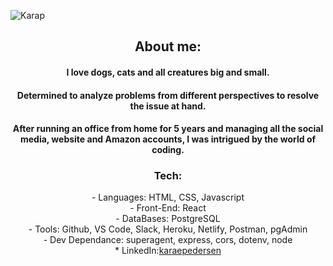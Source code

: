 ![Karap](https://user-images.githubusercontent.com/79377591/126583338-1cade786-80bb-4274-b9a1-07f0d2968f1b.jpeg)
<div align= "center" height="100%" width="100%">
<h2> About me: </h2>
        <h4>I love dogs, cats and all creatures big and small.</h4>
        <h4> Determined to analyze problems from different perspectives to resolve the issue at hand.</h4>
        <h4> After running an office from home for 5 years and managing all the social media, website and Amazon accounts, I was intrigued by the world of coding.</h4>
        <h4></h4>
        <h4></h4>
        <h4></h4>
</div>
<div align="center">
<h3> Tech: </h3>
  - Languages: HTML, CSS, Javascript </br>
  - Front-End: React </br>
  - DataBases: PostgreSQL </br>
  - Tools: Github, VS Code, Slack, Heroku, Netlify, Postman, pgAdmin </br> 
  - Dev Dependance: superagent, express, cors, dotenv, node </br>      
<div>
    * LinkedIn:<a
    href="https://www.linkedin.com/in/karaepedersen/">karaepedersen</a>
    </div>
    </span>
<!--
**KaraPedersen/KaraPedersen** is a ✨ _special_ ✨ repository because its `README.md` (this file) appears on your GitHub profile.

Here are some ideas to get you started:

- 🔭 I’m currently working on ...
- 🌱 I’m currently learning ...
- 👯 I’m looking to collaborate on ...
- 🤔 I’m looking for help with ...
- 💬 Ask me about ...
- 📫 How to reach me: ...
- 😄 Pronouns: ...
- ⚡ Fun fact: ...
-->
